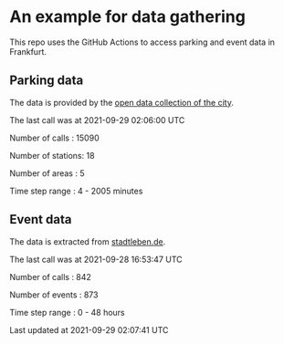 # An example for data gathering

This repo uses the GitHub Actions to access parking and event data in Frankfurt.

## Parking data
The data is provided by the [open data collection of the city](https://www.offenedaten.frankfurt.de/).

The last call was at 2021-09-29 02:06:00 UTC

Number of calls   : 15090

Number of stations:    18

Number of areas   :     5

Time step range   :     4 -  2005 minutes


## Event data
The data is extracted from [stadtleben.de](https://stadtleben.de/frankfurt/).

The last call was at 2021-09-28 16:53:47 UTC

Number of calls   : 842

Number of events  : 873

Time step range   :   0 -  48 hours


Last updated at 2021-09-29 02:07:41 UTC

